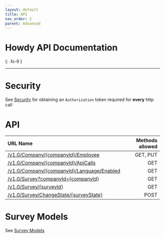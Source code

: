 ```yaml
---
layout: default
title: API
nav_order: 2
parent: Advanced
---
```


# Howdy API Documentation
{: .fs-9 }

---

# Security
See [Security](../Index.md#security) for obtaining an `Authorization` token required for **every** http call

# API

| URL Name  | Methods allowed   |
|:--|--:|
|[/v1.0/Company/{companyId}/Employee](./Employee/company-employee-get.md)|GET, PUT|
|[/v1.0/Company/{companyId}/ApiCalls](./Company/company-apiCalls.md)| GET|
|[/v1.0/Company/{companyId}/Language/Enabled](./Company/company-language-enabled.md)| GET|
|[/v1.0/Survey?companyId={companyId}](./Survey/survey-get.md)|GET|
|[/v1.0/Survey/{surveyId}](./Survey/survey-get-by-Id.md)|GET|
|[/v1.0/Survey/ChangeState/{surveyState}](./Survey/Change%20State/survey-changestate.md)| POST|

# Survey Models
See [Survey Models](./Survey/Model/survey-interface.md)